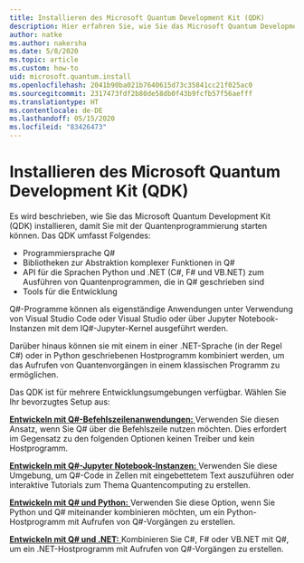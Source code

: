 ```yaml
---
title: Installieren des Microsoft Quantum Development Kit (QDK)
description: Hier erfahren Sie, wie Sie das Microsoft Quantum Development Kit (QDK) für verschiedene Umgebungen installieren.
author: natke
ms.author: nakersha
ms.date: 5/8/2020
ms.topic: article
ms.custom: how-to
uid: microsoft.quantum.install
ms.openlocfilehash: 2041b90ba021b7640615d73c35841cc21f025ac0
ms.sourcegitcommit: 2317473fdf2b80de58db0f43b9fcfb57f56aefff
ms.translationtype: HT
ms.contentlocale: de-DE
ms.lasthandoff: 05/15/2020
ms.locfileid: "83426473"
---
```

# <a name="install-the-microsoft-quantum-development-kit-qdk"></a>Installieren des Microsoft Quantum Development Kit (QDK)

Es wird beschrieben, wie Sie das Microsoft Quantum Development Kit (QDK) installieren, damit Sie mit der Quantenprogrammierung starten können. Das QDK umfasst Folgendes:

- Programmiersprache Q#
- Bibliotheken zur Abstraktion komplexer Funktionen in Q#
- API für die Sprachen Python und .NET (C#, F# und VB.NET) zum Ausführen von Quantenprogrammen, die in Q# geschrieben sind
- Tools für die Entwicklung

Q#-Programme können als eigenständige Anwendungen unter Verwendung von Visual Studio Code oder Visual Studio oder über Jupyter Notebook-Instanzen mit dem IQ#-Jupyter-Kernel ausgeführt werden.

Darüber hinaus können sie mit einem in einer .NET-Sprache (in der Regel C#) oder in Python geschriebenen Hostprogramm kombiniert werden, um das Aufrufen von Quantenvorgängen in einem klassischen Programm zu ermöglichen.

Das QDK ist für mehrere Entwicklungsumgebungen verfügbar. Wählen Sie Ihr bevorzugtes Setup aus:

[**Entwickeln mit Q#-Befehlszeilenanwendungen:** ](xref:microsoft.quantum.install.standalone) Verwenden Sie diesen Ansatz, wenn Sie Q# über die Befehlszeile nutzen möchten. Dies erfordert im Gegensatz zu den folgenden Optionen keinen Treiber und kein Hostprogramm.

[**Entwickeln mit Q#-Jupyter Notebook-Instanzen:** ](xref:microsoft.quantum.install.jupyter) Verwenden Sie diese Umgebung, um Q#-Code in Zellen mit eingebettetem Text auszuführen oder interaktive Tutorials zum Thema Quantencomputing zu erstellen. 

[**Entwickeln mit Q# und Python:** ](xref:microsoft.quantum.install.python) Verwenden Sie diese Option, wenn Sie Python und Q# miteinander kombinieren möchten, um ein Python-Hostprogramm mit Aufrufen von Q#-Vorgängen zu erstellen.

[**Entwickeln mit Q# und .NET:** ](xref:microsoft.quantum.install.cs) Kombinieren Sie C#, F# oder VB.NET mit Q#, um ein .NET-Hostprogramm mit Aufrufen von Q#-Vorgängen zu erstellen.

